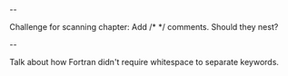 --

Challenge for scanning chapter: Add /* */ comments. Should they nest?

--

Talk about how Fortran didn't require whitespace to separate keywords.
